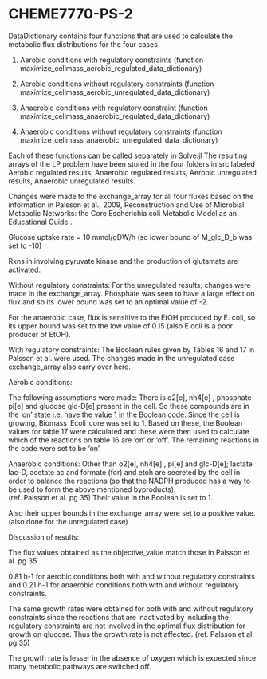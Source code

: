 # CHEME7770-PS-2

DataDictionary contains four functions that are used to calculate the metabolic flux distributions for the four cases

1.	Aerobic conditions with regulatory constraints (function maximize_cellmass_aerobic_regulated_data_dictionary)

2.	Aerobic conditions without regulatory constraints (function maximize_cellmass_aerobic_unregulated_data_dictionary)

3.	Anaerobic conditions with regulatory constraint (function maximize_cellmass_anaerobic_regulated_data_dictionary)

4.	Anaerobic conditions without regulatory constraints (function maximize_cellmass_anaerobic_unregulated_data_dictionary)

Each of these functions can be called separately in Solve.jl
The resulting arrays of the LP problem have been stored in the four folders in src labeled Aerobic regulated results, Anaerobic regulated results, Aerobic unregulated results, Anaerobic unregulated results.

Changes were made to the exchange_array for all four fluxes based on the information in Palsson et al., 2009, Reconstruction and Use of Microbial Metabolic Networks: the Core Escherichia coli Metabolic Model as an Educational Guide .

Glucose uptake rate = 10 mmol/gDW/h (so lower bound of M_glc_D_b was set to -10)

Rxns in involving pyruvate kinase and the production of glutamate are activated.

Without regulatory constraints:
For the unregulated results, changes were made in the exchange_array.
Phosphate was seen to have a large effect on flux and so its lower bound was set to an optimal value of -2.

For the anaerobic case, flux is sensitive to the EtOH produced by E. coli, so its upper bound was set to the low value of 0.15 (also E.coli is a poor producer of EtOH).


With regulatory constraints:
The Boolean rules given by Tables 16 and 17 in  Palsson et al. were used. The changes made in the unregulated case exchange_array also carry over here.

Aerobic conditions:

The following assumptions were made:
There is o2[e], nh4[e] , phosphate pi[e] and glucose glc-D[e] present in the cell. So these compounds are in the ‘on’ state i.e. have the value 1 in the Boolean code.
Since the cell is growing, Biomass_Ecoli_core was set to 1.
Based on these, the Boolean values for table 17 were calculated and these were then used to calculate which of the reactions on table 16 are ‘on’ or ‘off’. The remaining reactions in the code were set to be ‘on’.

Anaerobic conditions:
Other than o2[e], nh4[e] , pi[e] and glc-D[e];   lactate lac-D, acetate ac and formate (for) and etoh are secreted by the cell in order to balance the reactions (so that the NADPH produced has a way to be used to form the above mentioned byproducts).  
(ref. Palsson et al. pg 35)
Their value in the Boolean is set to 1.

Also their upper bounds in the exchange_array were set to a positive value. (also done for the unregulated case)



Discussion of results:

The flux values obtained as the objective_value match those in Palsson et al. pg 35

0.81 h-1  for aerobic conditions both with and without regulatory constraints and
0.21 h-1 for anaerobic conditions both with and without regulatory constraints.

The same growth rates were obtained for both with and without regulatory constraints since the reactions that are inactivated by including the regulatory constraints are not involved in the optimal flux distribution for growth on glucose. Thus the growth rate is not affected. (ref. Palsson et al. pg 35)

The growth rate is lesser in the absence of oxygen which is expected since many metabolic pathways are switched off.



